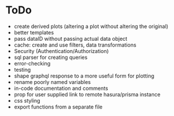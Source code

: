 # ToDo

- create derived plots (altering a plot without altering the original)
- better templates
- pass dataID without passing actual data object
- cache: create and use filters, data transformations
- Security (Authentication/Authorization)
- sql parser for creating queries
- error-checking
- testing
- shape graphql response to a more useful form for plotting
- rename poorly named variables
- in-code documentation and comments
- prop for user supplied link to remote hasura/prisma instance
- css styling
- export functions from a separate file

